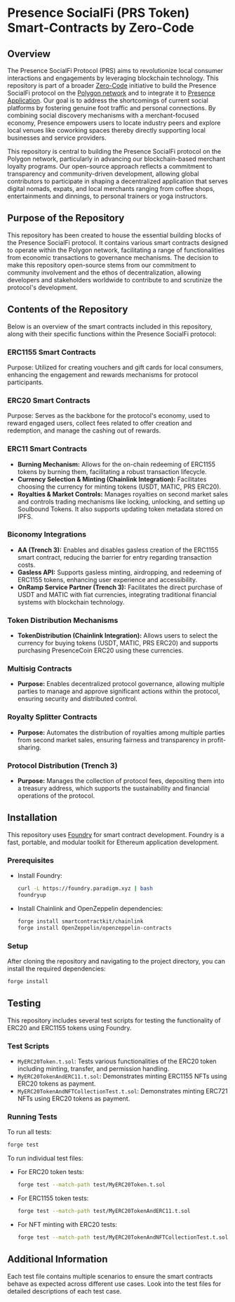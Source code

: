 
# Presence SocialFi (PRS Token) Smart-Contracts by Zero-Code

## Overview
The Presence SocialFi Protocol (PRS) aims to revolutionize local consumer interactions and engagements by leveraging blockchain technology. This repository is part of a broader [Zero-Code](https://zero-code.io) initiative to build the Presence SocialFi protocol on the [Polygon network](https://polygon.technology/) and to integrate it to [Presence Application](https://presence.bio/). Our goal is to address the shortcomings of current social platforms by fostering genuine foot traffic and personal connections. By combining social discovery mechanisms with a merchant-focused economy, Presence empowers users to locate industry peers and explore local venues like coworking spaces thereby directly supporting local businesses and service providers.

This repository is central to building the Presence SocialFi protocol on the Polygon network, particularly in advancing our blockchain-based merchant loyalty programs. Our open-source approach reflects a commitment to transparency and community-driven development, allowing global contributors to participate in shaping a decentralized application that serves digital nomads, expats, and local merchants ranging from coffee shops, entertainments and dinnings, to personal trainers or yoga instructors.


## Purpose of the Repository
This repository has been created to house the essential building blocks of the Presence SocialFi protocol. It contains various smart contracts designed to operate within the Polygon network, facilitating a range of functionalities from economic transactions to governance mechanisms. The decision to make this repository open-source stems from our commitment to community involvement and the ethos of decentralization, allowing developers and stakeholders worldwide to contribute to and scrutinize the protocol's development.

## Contents of the Repository
Below is an overview of the smart contracts included in this repository, along with their specific functions within the Presence SocialFi protocol:

### ERC1155 Smart Contracts
Purpose: Utilized for creating vouchers and gift cards for local consumers, enhancing the engagement and rewards mechanisms for protocol participants.
### ERC20 Smart Contracts
Purpose: Serves as the backbone for the protocol's economy, used to reward engaged users, collect fees related to offer creation and redemption, and manage the cashing out of rewards.
### ERC11 Smart Contracts
- **Burning Mechanism:** Allows for the on-chain redeeming of ERC1155 tokens by burning them, facilitating a robust transaction lifecycle.
- **Currency Selection & Minting (Chainlink Integration):** Facilitates choosing the currency for minting tokens (USDT, MATIC, PRS ERC20).
- **Royalties & Market Controls:** Manages royalties on second market sales and controls trading mechanisms like locking, unlocking, and setting up Soulbound Tokens. It also supports updating token metadata stored on IPFS.
### Biconomy Integrations
- **AA (Trench 3):** Enables and disables gasless creation of the ERC1155 smart contract, reducing the barrier for entry regarding transaction costs.
- **Gasless API:** Supports gasless minting, airdropping, and redeeming of ERC1155 tokens, enhancing user experience and accessibility.
- **OnRamp Service Partner (Trench 3):** Facilitates the direct purchase of USDT and MATIC with fiat currencies, integrating traditional financial systems with blockchain technology.
### Token Distribution Mechanisms
- **TokenDistribution (Chainlink Integration):** Allows users to select the currency for buying tokens (USDT, MATIC, PRS ERC20) and supports purchasing PresenceCoin ERC20 using these currencies.
### Multisig Contracts
- **Purpose:** Enables decentralized protocol governance, allowing multiple parties to manage and approve significant actions within the protocol, ensuring security and distributed control.
### Royalty Splitter Contracts
- **Purpose:** Automates the distribution of royalties among multiple parties from second market sales, ensuring fairness and transparency in profit-sharing.
### Protocol Distribution (Trench 3)
- **Purpose:** Manages the collection of protocol fees, depositing them into a treasury address, which supports the sustainability and financial operations of the protocol.

## Installation

This repository uses [Foundry](https://book.getfoundry.sh/) for smart contract development. Foundry is a fast, portable, and modular toolkit for Ethereum application development.

### Prerequisites

- Install Foundry:
  ```sh
  curl -L https://foundry.paradigm.xyz | bash
  foundryup
  ```

- Install Chainlink and OpenZeppelin dependencies:
  ```sh
  forge install smartcontractkit/chainlink
  forge install OpenZeppelin/openzeppelin-contracts
  ```

### Setup

After cloning the repository and navigating to the project directory, you can install the required dependencies:

```sh
forge install
```

## Testing

This repository includes several test scripts for testing the functionality of ERC20 and ERC1155 tokens using Foundry.

### Test Scripts

- `MyERC20Token.t.sol`: Tests various functionalities of the ERC20 token including minting, transfer, and permission handling.
- `MyERC20TokenAndERC11.t.sol`: Demonstrates minting ERC1155 NFTs using ERC20 tokens as payment.
- `MyERC20TokenAndNFTCollectionTest.t.sol`: Demonstrates minting ERC721 NFTs using ERC20 tokens as payment.

### Running Tests

To run all tests:

```sh
forge test
```

To run individual test files:

- For ERC20 token tests:
  ```sh
  forge test --match-path test/MyERC20Token.t.sol
  ```

- For ERC1155 token tests:
  ```sh
  forge test --match-path test/MyERC20TokenAndERC11.t.sol
  ```

- For NFT minting with ERC20 tests:
  ```sh
  forge test --match-path test/MyERC20TokenAndNFTCollectionTest.t.sol
  ```

## Additional Information

Each test file contains multiple scenarios to ensure the smart contracts behave as expected across different use cases. Look into the test files for detailed descriptions of each test case.
